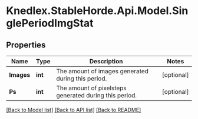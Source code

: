 # Knedlex.StableHorde.Api.Model.SinglePeriodImgStat

## Properties

Name | Type | Description | Notes
------------ | ------------- | ------------- | -------------
**Images** | **int** | The amount of images generated during this period. | [optional] 
**Ps** | **int** | The amount of pixelsteps generated during this period. | [optional] 

[[Back to Model list]](../README.md#documentation-for-models) [[Back to API list]](../README.md#documentation-for-api-endpoints) [[Back to README]](../README.md)

